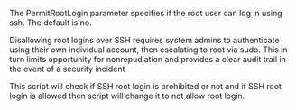 The PermitRootLogin parameter specifies if the root user can log in using ssh. The default is no.

Disallowing root logins over SSH requires system admins to authenticate using their own individual account, then escalating to root via sudo. This in turn limits opportunity for nonrepudiation and provides a clear audit trail in the event of a security incident

This script will check if SSH root login is prohibited or not and if SSH root login is allowed then script will change it to not allow root login.
